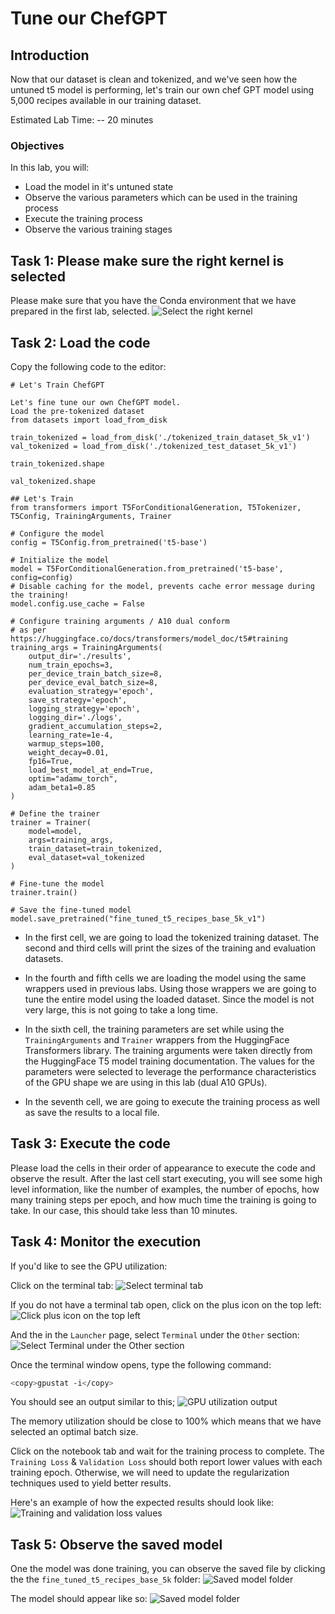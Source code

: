 # Tune our ChefGPT

## Introduction

Now that our dataset is clean and tokenized, and we've seen how the untuned t5 model is performing, let's train our own chef GPT model using 5,000 recipes available in our training dataset.

Estimated Lab Time: -- 20 minutes

### Objectives

In this lab, you will:

* Load the model in it's untuned state
* Observe the various parameters which can be used in the training process
* Execute the training process
* Observe the various training stages

## Task 1: Please make sure the right kernel is selected

Please make sure that you have the Conda environment that we have prepared in the first lab, selected.
![Select the right kernel](images/select-kernel.jpg)

## Task 2: Load the code

Copy the following code to the editor:

```ipynb
# Let's Train ChefGPT

Let's fine tune our own ChefGPT model.
Load the pre-tokenized dataset
from datasets import load_from_disk

train_tokenized = load_from_disk('./tokenized_train_dataset_5k_v1')
val_tokenized = load_from_disk('./tokenized_test_dataset_5k_v1')
```

```ipynb
train_tokenized.shape
```

```ipynb
val_tokenized.shape
```

```ipynb
## Let's Train
from transformers import T5ForConditionalGeneration, T5Tokenizer, T5Config, TrainingArguments, Trainer
```

```ipynb
# Configure the model
config = T5Config.from_pretrained('t5-base')

# Initialize the model
model = T5ForConditionalGeneration.from_pretrained('t5-base', config=config)
# Disable caching for the model, prevents cache error message during the training!
model.config.use_cache = False
```

```ipynb
# Configure training arguments / A10 dual conform
# as per https://huggingface.co/docs/transformers/model_doc/t5#training
training_args = TrainingArguments(
    output_dir='./results',
    num_train_epochs=3,
    per_device_train_batch_size=8,
    per_device_eval_batch_size=8,
    evaluation_strategy='epoch',
    save_strategy='epoch',
    logging_strategy='epoch',
    logging_dir='./logs',
    gradient_accumulation_steps=2,
    learning_rate=1e-4,
    warmup_steps=100,
    weight_decay=0.01,
    fp16=True,
    load_best_model_at_end=True,
    optim="adamw_torch",
    adam_beta1=0.85
)

# Define the trainer
trainer = Trainer(
    model=model,
    args=training_args,
    train_dataset=train_tokenized,
    eval_dataset=val_tokenized
)
```

```ipynb
# Fine-tune the model
trainer.train()

# Save the fine-tuned model
model.save_pretrained("fine_tuned_t5_recipes_base_5k_v1")
```

* In the first cell, we are going to load the tokenized training dataset.
The second and third cells will print the sizes of the training and evaluation datasets.

* In the fourth and fifth cells we are loading the model using the same wrappers used in previous labs.
Using those wrappers we are going to tune the entire model using the loaded dataset. Since the model is not very large, this is not
going to take a long time.

* In the sixth cell, the training parameters are set while using the `TrainingArguments` and `Trainer` wrappers from the HuggingFace Transformers library.
The training arguments were taken directly from the HuggingFace T5 model training documentation.
The values for the parameters were selected to leverage the performance characteristics of the GPU shape we are using in this lab (dual A10 GPUs).

* In the seventh cell, we are going to execute the training process as well as save the results to a local file.

## Task 3: Execute the code

Please load the cells in their order of appearance to execute the code and observe the result.
After the last cell start executing, you will see some high level information, like the number of examples, the number of epochs, how many training steps per epoch, and how much time the training is going to take.
In our case, this should take less than 10 minutes.

## Task 4: Monitor the execution

If you'd like to see the GPU utilization:

Click on the terminal tab:
![Select terminal tab](images/open-terminal.jpg)

If you do not have a terminal tab open, click on the plus icon on the top left:
![Click plus icon on the top left](images/click-plus-icon.jpg)

And the in the `Launcher` page, select `Terminal` under the `Other` section:
![Select Terminal under the Other section](images/select-terminal.jpg)

Once the terminal window opens, type the following command:

```bash
<copy>gpustat -i</copy>
```

You should see an output similar to this;
![GPU utilization output](images/gpu-utilization.jpg)

The memory utilization should be close to 100% which means that we have selected an optimal batch size.

Click on the notebook tab and wait for the training process to complete.
The `Training Loss` & `Validation Loss` should both report lower values with each training epoch.
Otherwise, we will need to update the regularization techniques used to yield better results.

Here's an example of how the expected results should look like:
![Training and validation loss values](images/training-and-validation-loss-values.jpg)

## Task 5: Observe the saved model

One the model was done training, you can observe the saved file by clicking the the `fine_tuned_t5_recipes_base_5k` folder:
![Saved model folder](images/saved-model-folder.jpg)

The model should appear like so:
![Saved model folder](images/saved-model.jpg)

